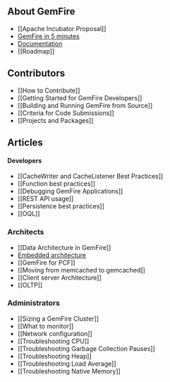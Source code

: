 ## About GemFire
* [[Apache Incubator Proposal]]
* [GemFire in 5 minutes](https://github.com/gemfire/apache-gemfire-staging/wiki#gemfire-in-5-minutes)
* [Documentation](http://gemfire.docs.pivotal.io)
* [[Roadmap]]

## Contributors
* [[How to Contribute]]
* [[Getting Started for GemFire Developers]]
* [[Building and Running GemFire from Source]]
* [[Criteria for Code Submissions]]
* [[Projects and Packages]]

## Articles
#### Developers
* [[CacheWriter and CacheListener Best Practices]]
* [[Function best practices]]
* [[Debugging GemFire Applications]]
* [[REST API usage]]
* [[Persistence best practices]]
* [[OQL]]

### Architects
* [[Data Architecture in GemFire]]
* [Embedded architecture](https://github.com/gemfire/apache-gemfire-staging/wiki/Running-Haptic-In-Embedded-Mode)
* [[GemFire for PCF]]
* [[Moving from memcached to gemcached]]
* [[Client server Architecture]]
* [[OLTP]]

### Administrators
* [[Sizing a GemFire Cluster]]
* [[What to monitor]]
* [[Network configuration]]
* [[Troubleshooting CPU]]
* [[Troubleshooting Garbage Collection Pauses]]
* [[Troubleshooting Heap]]
* [[Troubleshooting Load Average]]
* [[Troubleshooting Native Memory]]